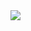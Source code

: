 <img align="left" src="https://github-readme-stats.vercel.app/api?username=lgbwust&show_icons=true&icon_color=CE1D2D&text_color=718096&bg_color=ffffff&hide_title=true" />
